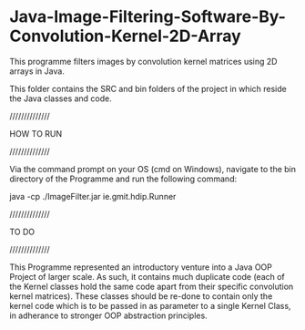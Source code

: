 # Java-Image-Filtering-Software-By-Convolution-Kernel-2D-Array
This programme filters images by convolution kernel matrices using 2D arrays in Java.

This folder contains the SRC and bin folders of the project in which reside the Java classes and code.

//////////////

HOW TO RUN

//////////////

Via the command prompt on your OS (cmd on Windows), navigate to the bin directory of the Programme and run the following command:

java -cp ./ImageFilter.jar ie.gmit.hdip.Runner

//////////////

TO DO

//////////////

This Programme represented an introductory venture into a Java OOP Project of larger scale. As such, it contains much duplicate code (each of the Kernel classes hold the same code apart from their specific convolution kernel matrices). These classes should be re-done to contain only the kernel code which is to be passed in as parameter to a single Kernel Class, in adherance to stronger OOP abstraction principles.
